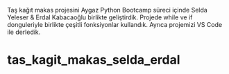 Taş kağıt makas projesini Aygaz Python Bootcamp süreci içinde Selda Yeleser & Erdal Kabacaoğlu birlikte  geliştirdik.
Projede while ve if donguleriyle birlikte çeşitli fonksiyonlar kullandık.
Ayrıca projemizi VS Code ile derledik.


# tas_kagit_makas_selda_erdal
